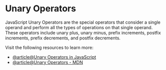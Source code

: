 # Unary Operators

JavaScript Unary Operators are the special operators that consider a single operand and perform all the types of operations on that single operand. These operators include unary plus, unary minus, prefix increments, postfix increments, prefix decrements, and postfix decrements.

Visit the following resources to learn more:

- [@article@Unary Operators in JavaScript](https://www.educba.com/unary-operators-in-javascript/)
- [@article@Unary Operators - MDN](https://developer.mozilla.org/en-US/docs/Web/JavaScript/Reference/Operators#unary_operators)
